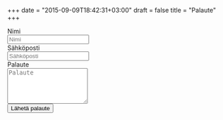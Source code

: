 +++
date = "2015-09-09T18:42:31+03:00"
draft = false
title = "Palaute"
+++

<form name="palaute" method="POST" data-netlify-recaptcha="true" data-netlify="true" action="/kiitos-palautteesta/">
    <div class="field is-horizontal">
        <div class="field-label is-normal">
            <label class="label">Nimi</label>
        </div>
        <div class="field-body">
            <div class="field">
                <div class="control">
                    <input name="nimi" class="input" type="text" placeholder="Nimi">
                </div>
            </div>
        </div>
    </div>
    <div class="field is-horizontal">
        <div class="field-label is-normal">
            <label class="label">Sähköposti</label>
        </div>
        <div class="field-body">
            <div class="field">
                <div class="control">
                    <input name="email" class="input" type="text" placeholder="Sähköposti">
                </div>
            </div>
        </div>
    </div>
    <div class="field is-horizontal">
        <div class="field-label is-normal">
            <label class="label">Palaute</label>
        </div>
        <div class="field-body">
            <div class="field">
                <div class="control">
                    <textarea rows="5" class="textarea" type="text" placeholder="Palaute"></textarea>
                </div>
            </div>
        </div>
    </div>
    <div class="field is-horizontal">
        <div class="field-label">
            <!-- Left empty for spacing -->
        </div>
        <div class="field-body">
            <div class="field">
                <div class="control">
                    <button type="submit" class="button is-primary">Lähetä palaute</button>
                </div>
            </div>
        </div>
    </div>
    <div data-netlify-recaptcha="true"></div>
</form>